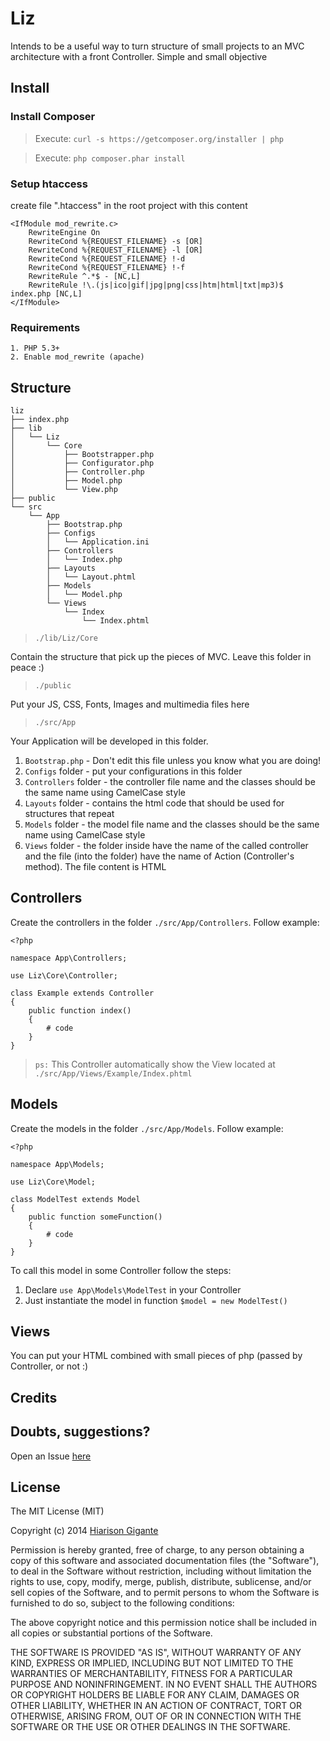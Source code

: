 # Liz

Intends to be a useful way to turn structure of small projects to an MVC architecture with a front Controller. Simple and small objective

## Install

### Install Composer

> Execute: `curl -s https://getcomposer.org/installer | php`

> Execute: `php composer.phar install`
    
### Setup htaccess

create file ".htaccess" in the root project with this content

    <IfModule mod_rewrite.c>
    	RewriteEngine On
    	RewriteCond %{REQUEST_FILENAME} -s [OR]
    	RewriteCond %{REQUEST_FILENAME} -l [OR]
    	RewriteCond %{REQUEST_FILENAME} !-d
    	RewriteCond %{REQUEST_FILENAME} !-f
    	RewriteRule ^.*$ - [NC,L]
    	RewriteRule !\.(js|ico|gif|jpg|png|css|htm|html|txt|mp3)$ index.php [NC,L]
    </IfModule>

### Requirements

    1. PHP 5.3+
    2. Enable mod_rewrite (apache)

## Structure

    liz
    ├── index.php
    ├── lib
    │   └── Liz
    │       └── Core
    │           ├── Bootstrapper.php
    │           ├── Configurator.php
    │           ├── Controller.php
    │           ├── Model.php
    │           └── View.php
    ├── public
    └── src
        └── App
            ├── Bootstrap.php
            ├── Configs
            │   └── Application.ini
            ├── Controllers
            │   └── Index.php
            ├── Layouts
            │   └── Layout.phtml
            ├── Models
            │   └── Model.php
            └── Views
                └── Index
                    └── Index.phtml
> `./lib/Liz/Core`

Contain the structure that pick up the pieces of MVC. Leave this folder in peace :)

> `./public`

Put your JS, CSS, Fonts, Images and multimedia files here

> `./src/App`

Your Application will be developed in this folder.

1. `Bootstrap.php` - Don't edit this file unless you know what you are doing!
2. `Configs` folder - put your configurations in this folder
3. `Controllers` folder - the controller file name and the classes should be the same name using CamelCase style
4. `Layouts` folder - contains the html code that should be used for structures that repeat
5. `Models` folder - the model file name and the classes should be the same name using CamelCase style
6. `Views` folder - the folder inside have the name of the called controller and the file (into the folder) have the name of Action (Controller's method). The file content is HTML

## Controllers

Create the controllers in the folder `./src/App/Controllers`. Follow example:

    <?php
    
    namespace App\Controllers;
    
    use Liz\Core\Controller;    
    
    class Example extends Controller
    {    
        public function index()
        { 
        	# code
        }
    }
    
> `ps:` This Controller automatically show the View located at `./src/App/Views/Example/Index.phtml`

## Models
Create the models in the folder `./src/App/Models`. Follow example:

    <?php
    
    namespace App\Models;
    
    use Liz\Core\Model;
    
    class ModelTest extends Model
    {
    	public function someFunction()
    	{
    		# code
    	}
    }

To call this model in some Controller follow the steps:
1. Declare `use App\Models\ModelTest` in your Controller
2. Just instantiate the model in function `$model = new ModelTest()`

## Views

You can put your HTML combined with small pieces of php (passed by Controller, or not :)

## Credits



##  Doubts, suggestions?

Open an Issue [here](https://github.com/gigante/liz/issues/new)

## License

The MIT License (MIT)

Copyright (c) 2014 [Hiarison Gigante](http://gigante.pro)

Permission is hereby granted, free of charge, to any person obtaining a copy
of this software and associated documentation files (the "Software"), to deal
in the Software without restriction, including without limitation the rights
to use, copy, modify, merge, publish, distribute, sublicense, and/or sell
copies of the Software, and to permit persons to whom the Software is
furnished to do so, subject to the following conditions:

The above copyright notice and this permission notice shall be included in all
copies or substantial portions of the Software.

THE SOFTWARE IS PROVIDED "AS IS", WITHOUT WARRANTY OF ANY KIND, EXPRESS OR
IMPLIED, INCLUDING BUT NOT LIMITED TO THE WARRANTIES OF MERCHANTABILITY,
FITNESS FOR A PARTICULAR PURPOSE AND NONINFRINGEMENT. IN NO EVENT SHALL THE
AUTHORS OR COPYRIGHT HOLDERS BE LIABLE FOR ANY CLAIM, DAMAGES OR OTHER
LIABILITY, WHETHER IN AN ACTION OF CONTRACT, TORT OR OTHERWISE, ARISING FROM,
OUT OF OR IN CONNECTION WITH THE SOFTWARE OR THE USE OR OTHER DEALINGS IN THE
SOFTWARE.